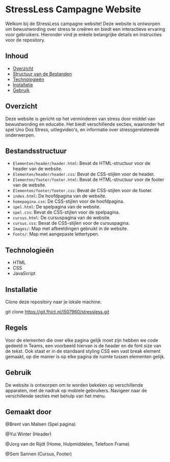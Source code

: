 # StressLess Campagne Website

Welkom bij de StressLess campagne website! Deze website is ontworpen om bewustwording over stress te creëren en biedt een interactieve ervaring voor gebruikers. Hieronder vind je enkele belangrijke details en instructies voor de repository.

## Inhoud

- [Overzicht](#overzicht)
- [Structuur van de Bestanden](#structuur-van-de-bestanden)
- [Technologieën](#technologieën)
- [Installatie](#installatie)
- [Gebruik](#gebruik)

## Overzicht

Deze website is gericht op het verminderen van stress door middel van bewustwording en educatie. Het biedt verschillende secties, waaronder het spel Uno Dos Stress, uitlegvideo's, en informatie over stressgerelateerde onderwerpen.

## Bestandsstructuur

- `Elementen/header/header.html`: Bevat de HTML-structuur voor de header van de website.
- `Elementen/header/header.css`: Bevat de CSS-stijlen voor de header.
- `Elementen/footer/footer.html`: Bevat de HTML-structuur voor de footer van de website.
- `Elementen/footer/footer.css`: Bevat de CSS-stijlen voor de footer.
- `index.html`: De hoofdpagina van de website.
- `homepagina.css`: De CSS-stijlen voor de hoofdpagina.
- `spel.html`: De spelpagina van de website.
- `spel.css`: Bevat de CSS-stijlen voor de spelpagina.
- `cursus.html`: De cursuspagina van de website.
- `cursus.css`: Bevat de CSS-stijlen voor de cursuspagina.
- `Images/`: Map met afbeeldingen gebruikt in de website.
- `Fonts/`: Map met aangepaste lettertypen.

## Technologieën

- HTML
- CSS
- JavaScript

## Installatie

Clone deze repository naar je lokale machine.

git clone https://git.fhict.nl/I507960/stressless.git

## Regels

Voor de elementen die over elke pagina gelijk moet zijn hebben we code gedeeld in Teams, een voorbeeld hiervan is de header en de font size van de tekst. 
Ook staat er in de standaard styling CSS een vast break element gemaakt, op die manier is op elke pagina de ruimte tussen elementen gelijk.

## Gebruik

De website is ontworpen om te worden bekeken op verschillende apparaten, met de nadruk op mobiele gebruikers. Navigeer naar de verschillende secties met behulp van het menu.

## Gemaakt door

@Brent van Malsen (Spel pagina)

@Yui Winter (Header)

@Jorg van de Rijdt (Home, Hulpmiddelen, Telefoon Frame)

@Sem Sannen (Cursus, Footer)
